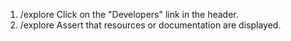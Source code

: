 1. /explore Click on the "Developers" link in the header.
2. /explore Assert that resources or documentation are displayed.
